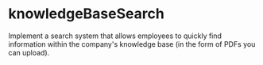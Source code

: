 # knowledgeBaseSearch
Implement a search system that allows employees to quickly find information within the company's knowledge base (in the form of PDFs you can upload).
